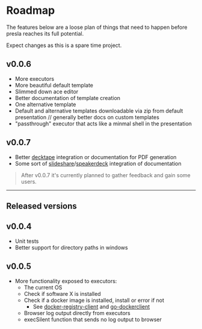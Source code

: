 # Roadmap

The features below are a loose plan of things that need to happen before presla reaches its full potential.

Expect changes as this is a spare time project.

## v0.0.6

- More executors
- More beautiful default template
- Slimmed down ace editor
- Better documentation of template creation
- One alternative template
- Default and alternative templates downloadable via zip from default presentation // generally better docs on custom templates
- "passthrough" executor that acts like a minmal shell in the presentation

## v0.0.7

- Better [decktape](https://github.com/astefanutti/decktape) integration or documentation for PDF generation
- Some sort of [slideshare](https://slideshare.net)/[speakerdeck](https://speakerdeck.com/) integration of documentation

> After v0.0.7 it's currently planned to gather feedback and gain some users.

---

## Released versions

## v0.0.4

- Unit tests
- Better support for directory paths in windows

## v0.0.5

- More functionality exposed to executors:
  - The current OS
  - Check if software X is installed
  - Check if a docker image is installed, install or error if not
    - See [docker-registry-client](https://github.com/heroku/docker-registry-client) and [go-dockerclient](https://github.com/fsouza/go-dockerclient)
  - Browser log output directly from executors
  - execSilent function that sends no log output to browser